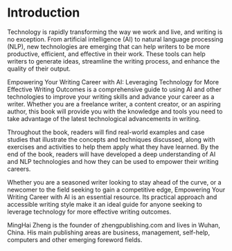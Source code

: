 # Introduction

Technology is rapidly transforming the way we work and live, and writing is no exception. From artificial intelligence (AI) to natural language processing (NLP), new technologies are emerging that can help writers to be more productive, efficient, and effective in their work. These tools can help writers to generate ideas, streamline the writing process, and enhance the quality of their output.

Empowering Your Writing Career with AI: Leveraging Technology for More Effective Writing Outcomes is a comprehensive guide to using AI and other technologies to improve your writing skills and advance your career as a writer. Whether you are a freelance writer, a content creator, or an aspiring author, this book will provide you with the knowledge and tools you need to take advantage of the latest technological advancements in writing.

Throughout the book, readers will find real-world examples and case studies that illustrate the concepts and techniques discussed, along with exercises and activities to help them apply what they have learned. By the end of the book, readers will have developed a deep understanding of AI and NLP technologies and how they can be used to empower their writing careers.

Whether you are a seasoned writer looking to stay ahead of the curve, or a newcomer to the field seeking to gain a competitive edge, Empowering Your Writing Career with AI is an essential resource. Its practical approach and accessible writing style make it an ideal guide for anyone seeking to leverage technology for more effective writing outcomes.

MingHai Zheng is the founder of zhengpublishing.com and lives in Wuhan, China. His main publishing areas are business, management, self-help, computers and other emerging foreword fields.
